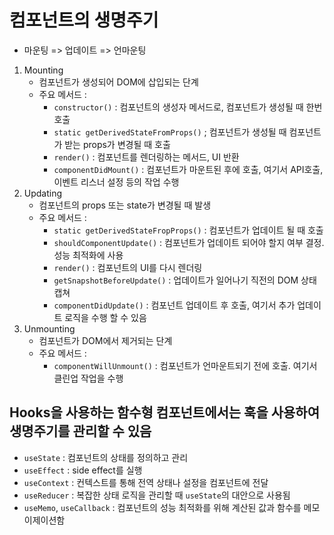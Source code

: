 # 컴포넌트의 생명주기
- 마운팅 => 업데이트 => 언마운팅


1. Mounting
   - 컴포넌트가 생성되어 DOM에 삽입되는 단계
   - 주요 메서드 :
     - `constructor()` : 컴포넌트의 생성자 메서드로, 컴포넌트가 생성될 때 한번 호출
     - `static getDerivedStateFromProps()` ; 컴포넌트가 생성될 때 컴포넌트가 받는 props가 변경될 때 호출
     - `render()` : 컴포넌트를 렌더링하는 메서드, UI 반환
     - `componentDidMount()` : 컴포넌트가 마운트된 후에 호출, 여기서 API호출, 이벤트 리스너 설정 등의 작업 수행
2. Updating
   - 컴포넌트의 props 또는 state가 변경될 때 발생
   - 주요 메서드 :
     - `static getDerivedStateFropProps()` : 컴포넌트가 업데이트 될 때 호출
     - `shouldComponentUpdate()` : 컴포넌트가 업데이트 되어야 할지 여부 결정. 성능 최적화에 사용
     - `render()` : 컴포넌트의 UI를 다시 렌더링
     - `getSnapshotBeforeUpdate()` : 업데이트가 일어나기 직전의 DOM 상태 캡쳐
     - `componentDidUpdate()` : 컴포넌트 업데이트 후 호출, 여기서 추가 업데이트 로직을 수행 할 수 있음
3. Unmounting
   - 컴포넌트가 DOM에서 제거되는 단계
   - 주요 메서드 :
     - `componentWillUnmount()` : 컴포넌트가 언마운트되기 전에 호출. 여기서 클린업 작업을 수행
    


## Hooks을 사용하는 함수형 컴포넌트에서는 훅을 사용하여 생명주기를 관리할 수 있음
- `useState` : 컴포넌트의 상태를 정의하고 관리
- `useEffect` : side effect를 실행
- `useContext` : 컨텍스트를 통해 전역 상태나 설정을 컴포넌트에 전달
- `useReducer` : 복잡한 상태 로직을 관리할 때 `useState`의 대안으로 사용됨
- `useMemo`, `useCallback` : 컴포넌트의 성능 최적화를 위해 계산된 값과 함수를 메모이제이션함
